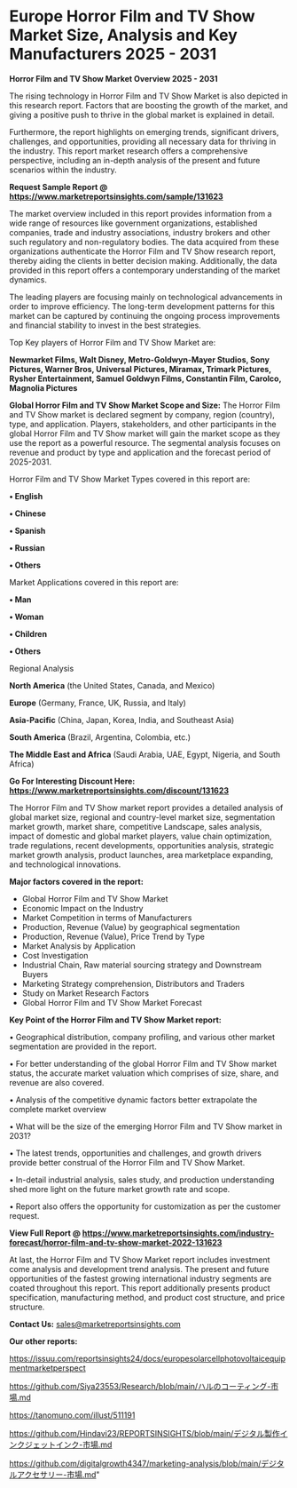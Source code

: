 # Europe Horror Film and TV Show Market Size, Analysis and Key Manufacturers 2025 - 2031

<Strong> Horror Film and TV Show Market Overview 2025 - 2031</strong>

The rising technology in Horror Film and TV Show Market is also depicted in this research report. Factors that are boosting the growth of the market, and giving a positive push to thrive in the global market is explained in detail.

Furthermore, the report highlights on emerging trends, significant drivers, challenges, and opportunities, providing all necessary data for thriving in the industry. This report market research offers a comprehensive perspective, including an in-depth analysis of the present and future scenarios within the industry.

<strong>Request Sample Report @ <a href=https://www.marketreportsinsights.com/sample/131623>https://www.marketreportsinsights.com/sample/131623</a></strong>

The market overview included in this report provides information from a wide range of resources like government organizations, established companies, trade and industry associations, industry brokers and other such regulatory and non-regulatory bodies. The data acquired from these organizations authenticate the Horror Film and TV Show research report, thereby aiding the clients in better decision making. Additionally, the data provided in this report offers a contemporary understanding of the market dynamics.

The leading players are focusing mainly on technological advancements in order to improve efficiency. The long-term development patterns for this market can be captured by continuing the ongoing process improvements and financial stability to invest in the best strategies.

Top Key players of Horror Film and TV Show Market are:

<strong>Newmarket Films, Walt Disney, Metro-Goldwyn-Mayer Studios, Sony Pictures, Warner Bros, Universal Pictures, Miramax, Trimark Pictures, Rysher Entertainment, Samuel Goldwyn Films, Constantin Film, Carolco, Magnolia Pictures</strong>

<strong><b>Global Horror Film and TV Show Market Scope and Size:</b></strong>
The Horror Film and TV Show market is declared segment by company, region (country), type, and application. Players, stakeholders, and other participants in the global Horror Film and TV Show market will gain the market scope as they use the report as a powerful resource. The segmental analysis focuses on revenue and product by type and application and the forecast period of 2025-2031.

Horror Film and TV Show Market Types covered in this report are:

<strong>• English

• Chinese

• Spanish

• Russian

• Others</strong>

Market Applications covered in this report are:

<strong>• Man

• Woman

• Children

• Others</strong> 

Regional Analysis

<strong>North America</strong> (the United States, Canada, and Mexico)

<strong>Europe</strong> (Germany, France, UK, Russia, and Italy)

<strong>Asia-Pacific</strong> (China, Japan, Korea, India, and Southeast Asia)

<strong>South America</strong> (Brazil, Argentina, Colombia, etc.)

<strong>The Middle East and Africa</strong> (Saudi Arabia, UAE, Egypt, Nigeria, and South Africa)

<strong>Go For Interesting Discount Here: <a href=https://www.marketreportsinsights.com/discount/131623>https://www.marketreportsinsights.com/discount/131623</a></strong>

The Horror Film and TV Show market report provides a detailed analysis of global market size, regional and country-level market size, segmentation market growth, market share, competitive Landscape, sales analysis, impact of domestic and global market players, value chain optimization, trade regulations, recent developments, opportunities analysis, strategic market growth analysis, product launches, area marketplace expanding, and technological innovations.

<strong><b>Major factors covered in the report:</b></strong>
<ul>
  <li>Global Horror Film and TV Show Market </li>
  <li>Economic Impact on the Industry</li>
  <li>Market Competition in terms of Manufacturers</li>
  <li>Production, Revenue (Value) by geographical segmentation</li>
  <li>Production, Revenue (Value), Price Trend by Type</li>
  <li>Market Analysis by Application</li>
  <li>Cost Investigation</li>
  <li>Industrial Chain, Raw material sourcing strategy and Downstream Buyers</li>
  <li>Marketing Strategy comprehension, Distributors and Traders</li>
  <li>Study on Market Research Factors</li>
  <li>Global Horror Film and TV Show Market Forecast</li>
</ul>

<strong><b>Key Point of the Horror Film and TV Show Market report:</b></strong>

• Geographical distribution, company profiling, and various other market segmentation are provided in the report.

• For better understanding of the global Horror Film and TV Show market status, the accurate market valuation which comprises of size, share, and revenue are also covered.

• Analysis of the competitive dynamic factors better extrapolate the complete market overview

• What will be the size of the emerging Horror Film and TV Show market in 2031?

• The latest trends, opportunities and challenges, and growth drivers provide better construal of the Horror Film and TV Show Market.

• In-detail industrial analysis, sales study, and production understanding shed more light on the future market growth rate and scope.

• Report also offers the opportunity for customization as per the customer request.

<strong><b>View Full Report @ <a href=https://www.marketreportsinsights.com/industry-forecast/horror-film-and-tv-show-market-2022-131623>https://www.marketreportsinsights.com/industry-forecast/horror-film-and-tv-show-market-2022-131623</a></b></strong>


At last, the Horror Film and TV Show Market report includes investment come analysis and development trend analysis. The present and future opportunities of the fastest growing international industry segments are coated throughout this report. This report additionally presents product specification, manufacturing method, and product cost structure, and price structure.

<strong>Contact Us:</strong>
sales@marketreportsinsights.com

<strong>Our other reports:</strong>

<a href=https://issuu.com/reportsinsights24/docs/europesolarcellphotovoltaicequipmentmarketperspect>https://issuu.com/reportsinsights24/docs/europesolarcellphotovoltaicequipmentmarketperspect</a>

<a href=https://github.com/Siya23553/Research/blob/main/ハルのコーティング-市場.md>https://github.com/Siya23553/Research/blob/main/ハルのコーティング-市場.md</a>

<a href=https://tanomuno.com/illust/511191>https://tanomuno.com/illust/511191</a>

<a href=https://github.com/Hindavi23/REPORTSINSIGHTS/blob/main/デジタル製作インクジェットインク-市場.md>https://github.com/Hindavi23/REPORTSINSIGHTS/blob/main/デジタル製作インクジェットインク-市場.md</a>

<a href=https://github.com/digitalgrowth4347/marketing-analysis/blob/main/デジタルアクセサリー-市場.md>https://github.com/digitalgrowth4347/marketing-analysis/blob/main/デジタルアクセサリー-市場.md</a>"

